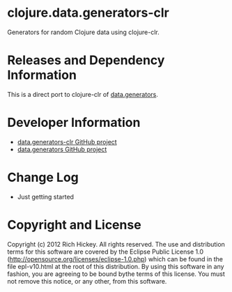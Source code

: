 clojure.data.generators-clr
========================================

Generators for random Clojure data using clojure-clr.

Releases and Dependency Information
========================================

This is a direct port to clojure-clr of [data.generators](https://github.com/clojure/data.generators).

Developer Information
========================================

* [data.generators-clr GitHub project](https://github.com/ffailla/data.generators-clr)
* [data.generators GitHub project](https://github.com/clojure/data.generators)

Change Log
====================

* Just getting started

Copyright and License
========================================

Copyright (c) 2012 Rich Hickey. All rights reserved.  The use and distribution terms for this software are covered by the Eclipse Public License 1.0 (http://opensource.org/licenses/eclipse-1.0.php) which can be found in the file epl-v10.html at the root of this distribution. By using this software in any fashion, you are agreeing to be bound bythe terms of this license.  You must not remove this notice, or any other, from this software.
